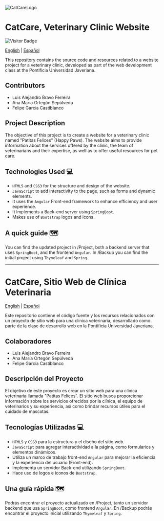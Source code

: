 ![CatCareLogo](https://github.com/luisalejandrobf/CatCare/assets/95001823/c2e27eb9-52b0-4fc0-8b28-b7b63ec6998f)
# CatCare, Veterinary Clinic Website

![Visitor Badge](https://visitor-badge.laobi.icu/badge?page_id=luisalejandrobf.CatCare&left_text=Views)

[English](#catcare-veterinary-clinic-website) | [Español](#catcare-sitio-web-de-clínica-veterinaria)

This repository contains the source code and resources related to a website project for a veterinary clinic, developed as part of the web development class at the Pontificia Universidad Javeriana.

## Contributors

- Luis Alejandro Bravo Ferreira
- Ana María Ortegón Sepúlveda
- Felipe García Castiblanco

## Project Description

The objective of this project is to create a website for a veterinary clinic named "Patitas Felices" (Happy Paws). The website aims to provide information about the services offered by the clinic, the team of veterinarians and their expertise, as well as to offer useful resources for pet care.

## Technologies Used 💻

- `HTML5` and `CSS3` for the structure and design of the website.
- `JavaScript` to add interactivity to the page, such as forms and dynamic elements.
- It uses the `Angular` Front-end framework to enhance efficiency and user experience.
- It Implements a Back-end server using `SpringBoot`.
- Makes use of `Bootstrap` logos and icons.

## A quick guide 🗺️
You can find the updated project in /Project, both a backend server that uses `SpringBoot`, and the frontend `Angular`. In /Backup you can find the initial project using `Thymeleaf` and `Spring`.


---


# CatCare, Sitio Web de Clínica Veterinaria

[English](#catcare-veterinary-clinic-website) | [Español](#catcare-sitio-web-de-clínica-veterinaria)

Este repositorio contiene el código fuente y los recursos relacionados con un proyecto de sitio web para una clínica veterinaria, desarrollado como parte de la clase de desarrollo web en la Pontificia Universidad Javeriana.

## Colaboradores

- Luis Alejandro Bravo Ferreira
- Ana María Ortegón Sepúlveda
- Felipe García Castiblanco

## Descripción del Proyecto

El objetivo de este proyecto es crear un sitio web para una clínica veterinaria llamada "Patitas Felices". El sitio web busca proporcionar información sobre los servicios ofrecidos por la clínica, el equipo de veterinarios y su experiencia, así como brindar recursos útiles para el cuidado de mascotas.

## Tecnologías Utilizadas 💻

- `HTML5` y `CSS3` para la estructura y el diseño del sitio web.
- `JavaScript` para agregar interactividad a la página, como formularios y elementos dinámicos.
- Utiliza un marco de trabajo front-end `Angular` para mejorar la eficiencia y la experiencia del usuario (Front-end).
- Implementa un servidor Back-end utilizando `SpringBoot`.
- Hace uso de logos e íconos de `Bootstrap`.

## Una guía rápida 🗺️
Podrás encontrar el proyecto actualizado en /Project, tanto un servidor backend que usa `SpringBoot`, como frontend `Angular`. En /Backup podrás encontrar el proyecto inicial utilizando `Thymeleaf` y `Spring`.
